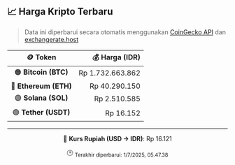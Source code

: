 

<!-- HARGA_KRIPTO -->
## 📈 Harga Kripto Terbaru

> Data ini diperbarui secara otomatis menggunakan [CoinGecko API](https://www.coingecko.com/) dan [exchangerate.host](https://exchangerate.host/)

<div align="center">

| 🪙 Token | 💰 Harga (IDR) |
|:------:|---------------:|
| 🟠 **Bitcoin (BTC)**   | Rp 1.732.663.862 |
| 🔵 **Ethereum (ETH)**  | Rp 40.290.150 |
| 🟣 **Solana (SOL)**    | Rp 2.510.585 |
| 🟢 **Tether (USDT)**   | Rp 16.152 |

---

💱 **Kurs Rupiah (USD → IDR)**: Rp 16.121

🕒 <sub>Terakhir diperbarui: 1/7/2025, 05.47.38</sub>

</div>
<!-- /HARGA_KRIPTO -->